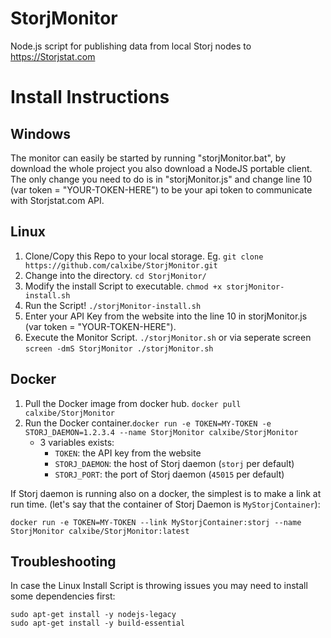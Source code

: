 # StorjMonitor
Node.js script for publishing data from local Storj nodes to https://Storjstat.com


# Install Instructions

## Windows

The monitor can easily be started by running "storjMonitor.bat", by download the whole project you also download a NodeJS portable client. The only change you need to do is in "storjMonitor.js" and change line 10 (var token = "YOUR-TOKEN-HERE") to be your api token to communicate with Storjstat.com API.

## Linux

1. Clone/Copy this Repo to your local storage. Eg. `git clone https://github.com/calxibe/StorjMonitor.git `
2. Change into the directory. `cd StorjMonitor/`
3. Modify the install Script to executable. `chmod +x storjMonitor-install.sh`
4. Run the Script! `./storjMonitor-install.sh`
5. Enter your API Key from the website into the line 10 in storjMonitor.js (var token = "YOUR-TOKEN-HERE").
6. Execute the Monitor Script. `./storjMonitor.sh` or via seperate screen `screen -dmS StorjMonitor ./storjMonitor.sh`

## Docker

1. Pull the Docker image from docker hub. `docker pull calxibe/StorjMonitor`
2. Run the Docker container.`docker run -e TOKEN=MY-TOKEN -e STORJ_DAEMON=1.2.3.4 --name StorjMonitor calxibe/StorjMonitor`
   * 3 variables exists:
     * `TOKEN`: the API key from the website
     * `STORJ_DAEMON`: the host of Storj daemon (`storj` per default)
     * `STORJ_PORT`: the port of Storj daemon (`45015` per default)

If Storj daemon is running also on a docker, the simplest is to make a link at
run time. (let's say that the container of Storj Daemon is `MyStorjContainer`):

`docker run -e TOKEN=MY-TOKEN --link MyStorjContainer:storj --name StorjMonitor calxibe/StorjMonitor:latest`

## Troubleshooting

In case the Linux Install Script is throwing issues you may need to install some dependencies first:
```
sudo apt-get install -y nodejs-legacy
sudo apt-get install -y build-essential
```
